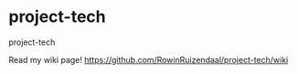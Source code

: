 # project-tech
project-tech

Read my wiki page!
https://github.com/RowinRuizendaal/project-tech/wiki
